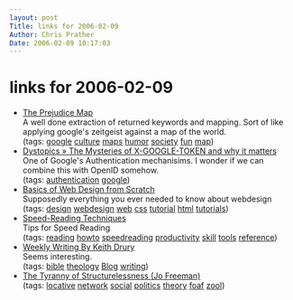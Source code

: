 ```yaml
---
layout: post
Title: links for 2006-02-09  
Author: Chris Prather
Date: 2006-02-09 10:17:03
---
```


# links for 2006-02-09
<ul class="delicious">
	<li>
		<div class="delicious-link"><a href="http://blog.outer-court.com/prejudice/">The Prejudice Map</a></div>
		<div class="delicious-extended">A well done extraction of returned keywords and mapping. Sort of like applying google's zeitgeist against a map of the world.</div>
		<div class="delicious-tags">(tags: <a href="http://del.icio.us/perigrin/google">google</a> <a href="http://del.icio.us/perigrin/culture">culture</a> <a href="http://del.icio.us/perigrin/maps">maps</a> <a href="http://del.icio.us/perigrin/humor">humor</a> <a href="http://del.icio.us/perigrin/society">society</a> <a href="http://del.icio.us/perigrin/fun">fun</a> <a href="http://del.icio.us/perigrin/map">map</a>)</div>
	</li>
	<li>
		<div class="delicious-link"><a href="http://dystopics.dump.be/2006/02/04/the-mysteries-of-x-google-token-and-why-it-matters/">Dystopics » The Mysteries of X-GOOGLE-TOKEN and why it matters</a></div>
		<div class="delicious-extended">One of Google's Authentication mechanisims. I wonder if we can combine this with OpenID somehow.</div>
		<div class="delicious-tags">(tags: <a href="http://del.icio.us/perigrin/authentication">authentication</a> <a href="http://del.icio.us/perigrin/google">google</a>)</div>
	</li>
	<li>
		<div class="delicious-link"><a href="http://www.webdesignfromscratch.com/">Basics of Web Design from Scratch</a></div>
		<div class="delicious-extended">Supposedly everything you ever needed to know about webdesign</div>
		<div class="delicious-tags">(tags: <a href="http://del.icio.us/perigrin/design">design</a> <a href="http://del.icio.us/perigrin/webdesign">webdesign</a> <a href="http://del.icio.us/perigrin/web">web</a> <a href="http://del.icio.us/perigrin/css">css</a> <a href="http://del.icio.us/perigrin/tutorial">tutorial</a> <a href="http://del.icio.us/perigrin/html">html</a> <a href="http://del.icio.us/perigrin/tutorials">tutorials</a>)</div>
	</li>
	<li>
		<div class="delicious-link"><a href="http://www.indwes.edu/tuesday/speed.htm">Speed-Reading Techniques</a></div>
		<div class="delicious-extended">Tips for Speed Reading</div>
		<div class="delicious-tags">(tags: <a href="http://del.icio.us/perigrin/reading">reading</a> <a href="http://del.icio.us/perigrin/howto">howto</a> <a href="http://del.icio.us/perigrin/speedreading">speedreading</a> <a href="http://del.icio.us/perigrin/productivity">productivity</a> <a href="http://del.icio.us/perigrin/skill">skill</a> <a href="http://del.icio.us/perigrin/tools">tools</a> <a href="http://del.icio.us/perigrin/reference">reference</a>)</div>
	</li>
	<li>
		<div class="delicious-link"><a href="http://www.drurywriting.com/keith/">Weekly Writing By Keith Drury</a></div>
		<div class="delicious-extended">Seems interesting.</div>
		<div class="delicious-tags">(tags: <a href="http://del.icio.us/perigrin/bible">bible</a> <a href="http://del.icio.us/perigrin/theology">theology</a> <a href="http://del.icio.us/perigrin/Blog">Blog</a> <a href="http://del.icio.us/perigrin/writing">writing</a>)</div>
	</li>
	<li>
		<div class="delicious-link"><a href="http://www.bopsecrets.org/CF/structurelessness.htm">The Tyranny of Structurelessness (Jo Freeman)</a></div>
		<div class="delicious-tags">(tags: <a href="http://del.icio.us/perigrin/locative">locative</a> <a href="http://del.icio.us/perigrin/network">network</a> <a href="http://del.icio.us/perigrin/social">social</a> <a href="http://del.icio.us/perigrin/politics">politics</a> <a href="http://del.icio.us/perigrin/theory">theory</a> <a href="http://del.icio.us/perigrin/foaf">foaf</a> <a href="http://del.icio.us/perigrin/zool">zool</a>)</div>
	</li>
</ul>

